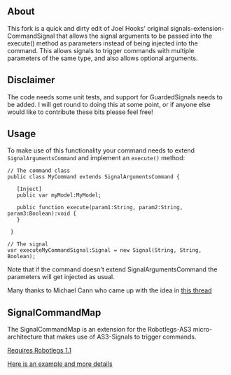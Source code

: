 ## About

This fork is a quick and dirty edit of Joel Hooks' original signals-extension-CommandSignal that allows the signal arguments to be passed into the execute() method as parameters instead of being injected into the command.  This allows signals to trigger commands with multiple parameters of the same type, and also allows optional arguments.

## Disclaimer

The code needs some unit tests, and support for GuardedSignals needs to be added.  I will get round to doing this at some point, or if anyone else would like to contribute these bits please feel free!

## Usage

To make use of this functionality your command needs to extend `SignalArgumentsCommand` and implement an `execute()` method:

    // The command class
    public class MyCommand extends SignalArgumentsCommand {
   
       [Inject] 
       public var myModel:MyModel;
 
       public function execute(param1:String, param2:String, param3:Boolean):void {
       }
 
     }

    // The signal
    var executeMyCommandSignal:Signal = new Signal(String, String, Boolean);

Note that if the command doesn't extend SignalArgumentsCommand the parameters will get injected as usual.

Many thanks to Michael Cann who came up with the idea in [this thread](http://groups.google.com/group/robotlegs/browse_thread/thread/673b988e07855867/7520804fad072805)

## SignalCommandMap

The SignalCommandMap is an extension for the Robotlegs-AS3 micro-architecture that makes use of AS3-Signals to trigger commands.

[Requires Robotlegs 1.1](http://github.com/robotlegs/robotlegs-framework)

[Here is an example and more details](http://joelhooks.com/2010/02/14/robotlegs-as3-signals-and-the-signalcommandmap-example/)